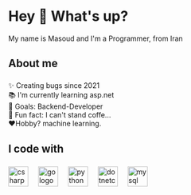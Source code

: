 <h1 align="left">Hey 👋 What's up?</h1>
<p align="left">My name is Masoud and I'm a Programmer, from Iran</p>


<h2 align="left">About me</h2>

###

<p align="left">✨ Creating bugs since 2021<br>📚 I'm currently learning asp.net<br>🎯 Goals: Backend-Developer<br>🎲 Fun fact: I can't stand coffe...<br>❤️Hobby? machine learning.</p>

###

<h2 align="left">I code with</h2>

###
<div align="left">
  <img src="https://cdn.jsdelivr.net/gh/devicons/devicon/icons/csharp/csharp-original.svg" height="40" alt="csharp logo"  />
  <img width="12" />
  <img src="https://cdn.jsdelivr.net/gh/devicons/devicon/icons/go/go-original.svg" height="40" alt="go logo"  />
  <img width="12" />
  <img src="https://cdn.jsdelivr.net/gh/devicons/devicon/icons/python/python-original.svg" height="40" alt="python logo"  />
  <img width="12" />
  <img src="https://cdn.jsdelivr.net/gh/devicons/devicon/icons/dotnetcore/dotnetcore-original.svg" height="40" alt="dotnetcore logo"  />
  <img width="12" />
  <img src="https://cdn.jsdelivr.net/gh/devicons/devicon/icons/mysql/mysql-original.svg" height="40" alt="mysql logo"  />
</div>
